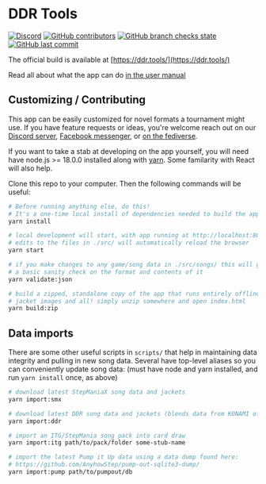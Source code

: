 # DDR Tools

[![Discord](https://img.shields.io/discord/1013159796024823898?label=discord&style=flat-square)](https://discord.gg/QPyEATsbP7)
[![GitHub contributors](https://img.shields.io/github/contributors/noahm/ddrcarddraw?style=flat-square)](https://github.com/noahm/DDRCardDraw/graphs/contributors)
[![GitHub branch checks state](https://img.shields.io/github/checks-status/noahm/ddrcarddraw/main?style=flat-square)](https://github.com/noahm/DDRCardDraw/actions/workflows/pr-checks.yml)
[![GitHub last commit](https://img.shields.io/github/last-commit/noahm/ddrcarddraw?style=flat-square)](https://github.com/noahm/DDRCardDraw/commits/main/)

The official build is available at [https://ddr.tools/](https://ddr.tools/)

Read all about what the app can do [in the user manual](https://github.com/noahm/DDRCardDraw/blob/main/docs/readme.md)

## Customizing / Contributing

This app can be easily customized for novel formats a tournament might use. If you have feature requests or ideas, you're welcome reach out on our [Discord server](https://discord.gg/QPyEATsbP7), [Facebook messenger](https://m.me/noah.manneschmidt), or [on the fediverse](https://mastodon.content.town/@noahm).

If you want to take a stab at developing on the app yourself, you will need have node.js >= 18.0.0 installed along with [yarn](https://yarnpkg.com/). Some familarity with React will also help.

Clone this repo to your computer. Then the following commands will be useful:

```sh
# Before running anything else, do this!
# It's a one-time local install of dependencies needed to build the app.
yarn install

# local development will start, with app running at http://localhost:8080/
# edits to the files in ./src/ will automatically reload the browser
yarn start

# if you make changes to any game/song data in ./src/songs/ this will give
# a basic sanity check on the format and contents of it
yarn validate:json

# build a zipped, standalone copy of the app that runs entirely offline,
# jacket images and all! simply unzip somewhere and open index.html
yarn build:zip
```

## Data imports

There are some other useful scripts in `scripts/` that help in maintaining data integrity and pulling in new song data. Several have top-level aliases so you can conveniently update song data: (must have node and yarn installed, and run `yarn install` once, as above)

```sh
# download latest StepManiaX song data and jackets
yarn import:smx

# download latest DDR song data and jackets (blends data from KONAMI official site, 3icecream, RemyWiki and ZIv)
yarn import:ddr

# import an ITG/StepMania song pack into card draw
yarn import:itg path/to/pack/folder some-stub-name

# import the latest Pump it Up data using a data dump found here:
# https://github.com/AnyhowStep/pump-out-sqlite3-dump/
yarn import:pump path/to/pumpout/db
```
